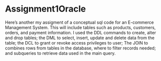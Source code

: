 # Assignment1Oracle
Here’s another my assigment of a conceptual sql code for an E-commerce Management System. This will include tables such as products, customers, orders, and payment information.
I used the DDL commands to create, alter and drop tables; the DML to select, insert, update and delete data from the table; the DCL to grant or revoke access privileges to user; The JOIN to combines rows from tables in the database, where to filter records needed; and subqueries to retrieve data used in the main query.
